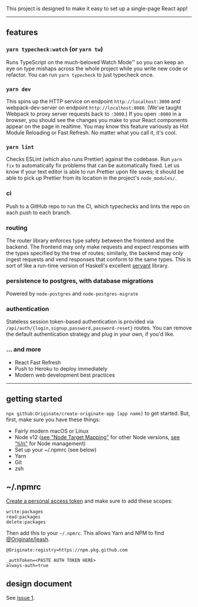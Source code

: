 This project is designed to make it easy to set up a single-page React app!

----

## features

### `yarn typecheck:watch` (or `yarn tw`)

Runs TypeScript on the much-beloved Watch Mode™ so you can keep an eye on type mishaps across the whole project while you write new code or refactor. You can run `yarn typecheck` to just typecheck once.

### `yarn dev`

This spins up the HTTP service on endpoint `http://localhost:3000` and webpack-dev-server on endpoint `http://localhost:8080`. (We've taught Webpack to proxy server requests back to `:3000`.) If you open `:8080` in a browser, you should see the changes you make to your React components appear on the page in realtime. You may know this feature variously as Hot Module Reloading or Fast Refresh. No matter what you call it, it's cool.

### `yarn lint`

Checks ESLint (which also runs Prettier) against the codebase. Run `yarn fix` to automatically fix problems that can be automatically fixed. Let us know if your text editor is able to run Prettier upon file saves; it should be able to pick up Prettier from its location in the project's `node_modules/`.

### ci

Push to a GitHub repo to run the CI, which typechecks and lints the repo on each push to each branch.

### routing

The router library enforces type safety between the frontend and the backend. The frontend may only make requests and expect responses with the types specified by the tree of routes; similarly, the backend may only ingest requests and vend responses that conform to the same types. This is sort of like a run-time version of Haskell's excellent [servant](https://www.servant.dev/) library.

### persistence to postgres, with database migrations

Powered by `node-postgres` and `node-postgres-migrate`

### authentication

Stateless session token-based authentication is provided via `/api/auth/{login,signup,password,password-reset}` routes. You can remove the default authentication strategy and plug in your own, if you'd like.

### ... and more

- React Fast Refresh
- Push to Heroku to deploy immediately
- Modern web development best practices

----

## getting started

`npx github:Originate/create-originate-app [app name]` to get started. But, first, make sure you have these things:

- Fairly modern macOS or Linux
- Node v12 ([see "Node Target Mapping"](https://github.com/microsoft/TypeScript/wiki/Node-Target-Mapping) for other Node versions, [see "tj/n"](https://github.com/tj/n) for Node management)
- Set up your ~/.npmrc (see below)
- Yarn
- Git
- zsh

## ~/.npmrc

[Create a personal access token](https://github.com/settings/tokens) and make sure to add these scopes:

```
write:packages
read:packages
delete:packages
``` 

Then add this to your `~/.npmrc`. This allows Yarn and NPM to find [@Originate/leash](https://github.com/Originate/leash).


```
@Originate:registry=https://npm.pkg.github.com

_authToken=<PASTE AUTH TOKEN HERE>
always-auth=true
```

## design document

See [issue 1](https://github.com/Originate/create-originate-app/issues/1).

